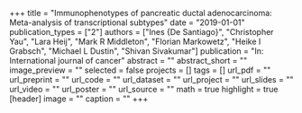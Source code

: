 +++
title = "Immunophenotypes of pancreatic ductal adenocarcinoma: Meta-analysis of transcriptional subtypes"
date = "2019-01-01"
publication_types = ["2"]
authors = ["Ines {De Santiago}", "Christopher Yau", "Lara Heij", "Mark R Middleton", "Florian Markowetz", "Heike I Grabsch", "Michael L Dustin", "Shivan Sivakumar"]
publication = "In: International journal of cancer"
abstract = ""
abstract_short = ""
image_preview = ""
selected = false
projects = []
tags = []
url_pdf = ""
url_preprint = ""
url_code = ""
url_dataset = ""
url_project = ""
url_slides = ""
url_video = ""
url_poster = ""
url_source = ""
math = true
highlight = true
[header]
image = ""
caption = ""
+++
